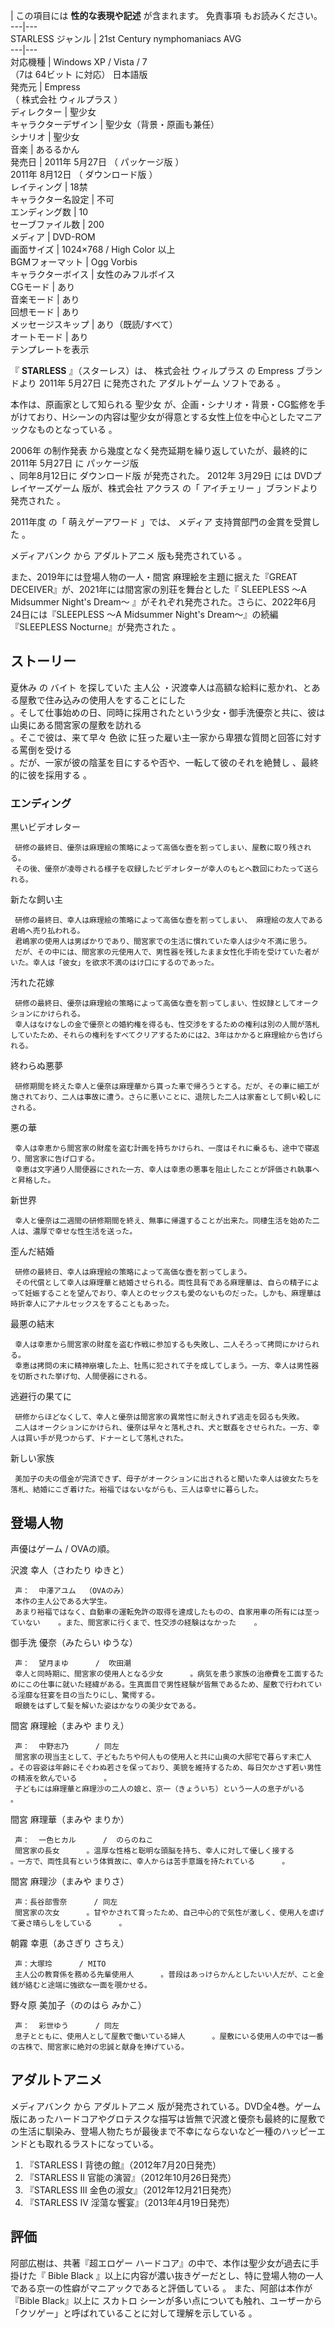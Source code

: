 |  この項目には **性的な表現や記述** が含まれます。  免責事項  もお読みください。  
---|---  
STARLESS  ジャンル  |  21st Century nymphomaniacs AVG       
---|---  
対応機種  |  Windows  XP  /  Vista  /  7    
（7は  64ビット  に対応） 日本語版  
発売元  |  Empress      
（  株式会社  ウィルプラス  ）  
ディレクター  |  聖少女     
キャラクターデザイン  |  聖少女（背景・原画も兼任）     
シナリオ  |  聖少女     
音楽  |  あるるかん   
発売日  |  2011年  5月27日  （  パッケージ版  ）        
2011年  8月12日  （  ダウンロード版  ）      
レイティング  |  18禁   
キャラクター名設定  |  不可   
エンディング数  |  10   
セーブファイル数  |  200   
メディア  |  DVD-ROM   
画面サイズ  |  1024×768  /  High Color  以上   
BGMフォーマット  |  Ogg Vorbis   
キャラクターボイス  |  女性のみフルボイス   
CGモード  |  あり   
音楽モード  |  あり   
回想モード  |  あり   
メッセージスキップ  |  あり（既読/すべて）   
オートモード  |  あり   
テンプレートを表示  
  
『 **STARLESS** 』（スターレス）は、  株式会社  ウィルプラス  の  Empress  ブランドより  2011年  5月27日
に発売された  アダルトゲーム  ソフトである      。

本作は、原画家として知られる  聖少女
が、企画・シナリオ・背景・CG監修を手がけており、Hシーンの内容は聖少女が得意とする女性上位を中心としたマニアックなものとなっている    。

2006年  の制作発表    から幾度となく発売延期を繰り返していたが、最終的に  2011年  5月27日  に  パッケージ版  
、同年8月12日に  ダウンロード版      が発売された。  2012年  3月29日  には  DVDプレイヤーズゲーム  版が、株式会社
アクラス  の「  アイチェリー  」ブランドより発売された        。

2011年度  の「  萌えゲーアワード  」では、  メディア  支持賞部門の金賞を受賞した    。

メディアバンク  から  アダルトアニメ  版も発売されている          。

また、2019年には登場人物の一人・間宮 麻理絵を主題に据えた『GREAT DECEIVER』が、2021年には間宮家の別荘を舞台とした『
SLEEPLESS 〜A Midsummer Night's Dream〜  』がそれぞれ発売された。さらに、2022年6月24日には『SLEEPLESS
〜A Midsummer Night's Dream〜』の続編『SLEEPLESS Nocturne』が発売された    。

##  ストーリー  

夏休み  の  バイト  を探していた  主人公  ・沢渡幸人は高額な給料に惹かれ、とある屋敷で住み込みの使用人をすることにした    
  。そして仕事始めの日、同時に採用されたという少女・御手洗優奈と共に、彼は山奥にある間宮家の屋敷を訪れる    
。そこで彼は、来て早々  色欲  に狂った雇い主一家から卑猥な質問と回答に対する罵倒を受ける  
。だが、一家が彼の陰茎を目にするや否や、一転して彼のそれを絶賛し    、最終的に彼を採用する    。

###  エンディング  

黒いビデオレター

     研修の最終日、優奈は麻理絵の策略によって高価な壺を割ってしまい、屋敷に取り残される。 
     その後、優奈が凌辱される様子を収録したビデオレターが幸人のもとへ数回にわたって送られる。 
    
新たな飼い主

     研修の最終日、幸人は麻理絵の策略によって高価な壺を割ってしまい、 麻理絵の友人である君嶋へ売り払われる。 
     君嶋家の使用人は男ばかりであり、間宮家での生活に慣れていた幸人は少々不満に思う。 
     だが、その中には、間宮家の元使用人で、男性器を残したまま女性化手術を受けていた者がいた。幸人は「彼女」を欲求不満のはけ口にするのであった。 
    
汚れた花嫁

     研修の最終日、優奈は麻理絵の策略によって高価な壺を割ってしまい、性奴隷としてオークションにかけられる。 
     幸人はなけなしの金で優奈との婚約権を得るも、性交渉をするための権利は別の人間が落札していたため、それらの権利をすべてクリアするためには2、3年はかかると麻理絵から告げられる。 
    
終わらぬ悪夢

     研修期間を終えた幸人と優奈は麻理華から貰った車で帰ろうとする。だが、その車に細工が施されており、二人は事故に遭う。さらに悪いことに、退院した二人は家畜として飼い殺しにされる。 
    
悪の華

     幸人は幸恵から間宮家の財産を盗む計画を持ちかけられ、一度はそれに乗るも、途中で寝返り、間宮家に告げ口する。 
     幸恵は文字通り人間便器にされた一方、幸人は幸恵の悪事を阻止したことが評価され執事へと昇格した。 
    
新世界

     幸人と優奈は二週間の研修期間を終え、無事に帰還することが出来た。同棲生活を始めた二人は、濃厚で幸せな性生活を送った。 
    
歪んだ結婚

     研修の最終日、幸人は麻理絵の策略によって高価な壺を割ってしまう。 
     その代償として幸人は麻理華と結婚させられる。両性具有である麻理華は、自らの精子によって妊娠することを望んでおり、幸人とのセックスも愛のないものだった。しかも、麻理華は時折幸人にアナルセックスをすることもあった。 
    
最悪の結末

     幸人は幸恵から間宮家の財産を盗む作戦に参加するも失敗し、二人そろって拷問にかけられる。 
     幸恵は拷問の末に精神崩壊した上、牡馬に犯されて子を成してしまう。一方、幸人は男性器を切断された挙げ句、人間便器にされる。 
    
逃避行の果てに

     研修からほどなくして、幸人と優奈は間宮家の異常性に耐えきれず逃走を図るも失敗。 
     二人はオークションにかけられ、優奈は早々と落札され、犬と獣姦をさせられた。一方、幸人は買い手が見つからず、ドナーとして落札された。 
    
新しい家族

     美加子の夫の借金が完済できず、母子がオークションに出されると聞いた幸人は彼女たちを落札、結婚にこぎ着けた。裕福ではないながらも、三人は幸せに暮らした。 

##  登場人物  

声優はゲーム / OVAの順。

沢渡 幸人（さわたり ゆきと）

     声：  中澤アユム  （OVAのみ） 
     本作の主人公である大学生。 
     あまり裕福ではなく、自動車の運転免許の取得を達成したものの、自家用車の所有には至っていない    。また、間宮家に行くまで、性交渉の経験はなかった    。 
御手洗 優奈（みたらい ゆうな）

     声：  望月まゆ      /  吹田潮 
     幸人と同時期に、間宮家の使用人となる少女      。病気を患う家族の治療費を工面するためにこの仕事に就いた経緯がある。生真面目で男性経験が皆無であるため、屋敷で行われている淫靡な狂宴を目の当たりにし、驚愕する。 
     眼鏡をはずして髪を解いた姿はかなりの美少女である。 
間宮 麻理絵（まみや まりえ）

     声：  中野志乃      / 同左 
     間宮家の現当主として、子どもたちや何人もの使用人と共に山奥の大邸宅で暮らす未亡人      。その容姿は年齢にそぐわぬ若さを保っており、美貌を維持するため、毎日欠かさず若い男性の精液を飲んでいる      。 
     子どもには麻理華と麻理沙の二人の娘と、京一（きょういち）という一人の息子がいる    。 
間宮 麻理華（まみや まりか）

     声：  一色ヒカル      /  のらのねこ 
     間宮家の長女      。温厚な性格と聡明な頭脳を持ち、幸人に対して優しく接する      。一方で、両性具有という体質故に、幸人からは苦手意識を持たれている      。 
間宮 麻理沙（まみや まりさ）

     声：長谷部雪奈      / 同左 
     間宮家の次女      。甘やかされて育ったため、自己中心的で気性が激しく、使用人を虐げて憂さ晴らしをしている      。 
朝霧 幸恵（あさぎり さちえ）

     声：大塚玲      / MITO 
     主人公の教育係を務める先輩使用人      。普段はあっけらかんとしたいい人だが、こと金銭が絡むと途端に強欲な一面を覗かせる。 
野々原 美加子（ののはら みかこ）

     声：  彩世ゆう      / 同左 
     息子とともに、使用人として屋敷で働いている婦人      。屋敷にいる使用人の中では一番の古株で、間宮家に絶対の忠誠と献身を捧げている。 

##  アダルトアニメ  

メディアバンク  から  アダルトアニメ
版が発売されている。DVD全4巻。ゲーム版にあったハードコアやグロテスクな描写は皆無で沢渡と優奈も最終的に屋敷での生活に馴染み、登場人物たちが最後まで不幸にならないなど一種のハッピーエンドとも取れるラストになっている。

  

  1. 『STARLESS I 背徳の館』（2012年7月20日発売）   
  2. 『STARLESS II 官能の演習』（2012年10月26日発売）   
  3. 『STARLESS III 金色の淑女』（2012年12月21日発売）   
  4. 『STARLESS IV 淫蕩な饗宴』（2013年4月19日発売）   

##  評価  

阿部広樹は、共著『超エロゲー ハードコア』の中で、本作は聖少女が過去に手掛けた『  Bible Black
』以上に内容が濃い抜きゲーだとし、特に登場人物の一人である京一の性癖がマニアックであると評価している    。 また、阿部は本作が『Bible
Black』以上に  スカトロ  シーンが多い点についても触れ、ユーザーから「クソゲー」と呼ばれていることに対して理解を示している    。

